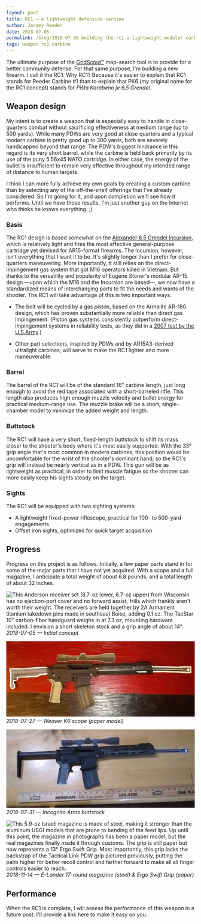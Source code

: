 ```yaml
---
layout: post
title: RC1 — a lightweight defensive carbine
author: Jeremy Reeder
date: 2018-07-05
permalink: /blog/2018-07-05-building-the-rc1-a-lightweight-modular-carbine
tags: weapon rc1 carbine
---
```


The ultimate purpose of the [GridScout™][gridscout] map-search tool is to
provide for a better community defense. For that same purpose, I'm building a
new firearm. I call it the RC1. Why RC1? Because it's easier to explain that
RC1 stands for Reeder Carbine #1 than to explain that PK6 (my original name for
the RC1 concept) stands for _Piŝta Karabeno je 6,5 Grendel_.

## Weapon design
My intent is to create a weapon that is especially easy to handle in
close-quarters combat without sacrificing effectiveness at medium range (up to
500 yards). While many PDWs are very good at close quarters and a typical
modern carbine is pretty good up to 300 yards, both are severely handicapped
beyond that range. The PDW's biggest hindrance in this regard is its very short
barrel, while the carbine is held back primarily by its use of the puny 5.56x45
NATO cartridge. In either case, the energy of the bullet is insufficient to
remain very effective throughout my intended range of distance to human
targets.

I think I can more fully achieve my own goals by creating a custom carbine than
by selecting any of the off-the-shelf offerings that I've already considered.
So I'm going for it, and upon completion we'll see how it performs. Until we
have those results, I'm just another guy on the Internet who thinks he knows
everything. ;)

### Basis
The RC1 design is based somewhat on the [Alexander 6.5 Grendel
Incursion][incursion], which is relatively light and fires the most effective
general-purpose cartridge yet devised for AR15-format firearms. The Incursion,
however, isn't everything that I want it to be. It's slightly longer than I
prefer for close-quarters maneuvering. More importantly, it still relies on the
direct-impingement gas system that got M16 operators killed in Vietnam. But
thanks to the versatility and popularity of Eugene Stoner's modular AR-15
design —upon which the M16 and the Incursion are based—, we now have a
standardized means of interchanging parts to fit the needs and wants of the
shooter. The RC1 will take advantage of this in two important ways.

- The bolt will be cycled by a gas piston, based on the Armalite AR-180 design,
  which has proven substantially more reliable than direct gas impingement.
  (Piston gas systems consistently outperform direct-impingement systems in
  reliability tests, as they did in a [2007 test by the U.S.Army][test-results].)

- Other part selections, inspired by PDWs and by AR15A3-derived ultralight
  carbines, will serve to make the RC1 lighter and more maneuverable.

### Barrel
The barrel of the RC1 will be of the standard 16" carbine length, just long
enough to avoid the red tape associated with a short-barreled rifle. This
length also produces high enough muzzle velocity and bullet energy for
practical medium-range use. The muzzle brake will be a short, single-chamber
model to minimize the added weight and length.

### Buttstock
The RC1 will have a very short, fixed-length buttstock to shift its mass closer
to the shooter's body where it's most easily supported.  With the 33° grip
angle that's most common in modern carbines, this position would be
uncomfortable for the wrist of the shooter's dominant hand; so the RC1's grip
will instead be nearly vertical as in a PDW. This gun will be as lightweight as
practical, in order to limit muscle fatigue so the shooter can more easily keep
his sights steady on the target.

### Sights
The RC1 will be equipped with two sighting systems:
- A lightweight fixed-power riflescope, practical for 100- to 500-yard
  engagements
- Offset iron sights, optimized for quick target acquisition

## Progress
Progress on this project is as follows. Initially, a few paper parts stand in
for some of the major parts that I have not yet acquired. With a scope and a
full magazine, I anticipate a total weight of about 6.8 pounds, and a total
length of about 32 inches.

![This Anderson receiver set (8.7-oz lower, 6.7-oz upper) from Wisconsin has no ejection-port cover and no forward assist, frills which frankly aren't worth their weight. The receivers are held together by 2A Armament titanium takedown pins made in southeast Boise, adding 0.1 oz. The TacStar 10" carbon-fiber handguard weighs in at 7.3 oz, mounting hardware included. I envision a short skeleton stock and a grip angle of about 14°.][2018-07-05]
*2018-07-05 — Initial concept*

![This Japanese fixed-power 6X scope, without mounting rings, weighs 9.8 oz.][2018-07-27]
*2018-07-27 — Weaver K6 scope (paper model)*

![This carbon-fiber buttstock, produced within spitting distance of my daily commute through Boise, weighs just 2.33 oz.][2018-07-31]
*2018-07-31 — Incognito Arms buttstock*

![This 5.9-oz Israeli magazine is made of steel, making it stronger than the aluminum USGI models that are prone to bending of the feed lips. Up until this point, the magazine in photographs has been a paper model, but the real magazines finally made it through customs. The grip is still paper but now represents a 13° Ergo Swift Grip. Most importantly, this grip lacks the backstrap of the Tactical Link PDW grip pictured previously, putting the palm higher for better recoil control and farther forward to make all all finger controls easier to reach.][2018-11-14]
*2018-11-14 — E-Lander 17-round magazine (steel) & Ergo Swift Grip (paper)*

## Performance
When the RC1 is complete, I will assess the performance of this weapon in a
future post. I'll provide a link here to make it easy on you.


[gridscout]:    /
[incursion]:    https://www.shopalexanderarms.com/Rifles-6_5_Grendel_Incursion_Complete_Rifle.html
[test-results]: http://www.calguns.net/calgunforum/showthread.php?t=78951
[2018-07-05]:   ../images/rc1-concept-2018-07-05.jpg
[2018-07-27]:   ../images/rc1-concept-2018-07-27.jpg
[2018-07-31]:   ../images/rc1-concept-2018-07-31.jpg
[2018-08-02]:   ../images/rc1-concept-2018-08-02.jpg
[2018-11-14]:   ../images/rc1-concept-2018-11-14.jpg
